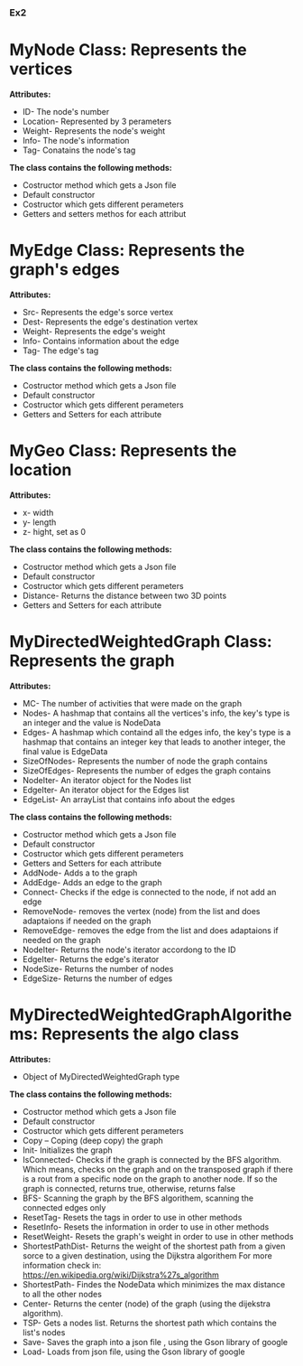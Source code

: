 ### Ex2

# MyNode Class: Represents the vertices
  **Attributes:**
  * ID- The node's number
  * Location- Represented by 3 perameters
  * Weight- Represents the node's weight
  * Info- The node's information
  * Tag- Conatains the node's tag
 
 **The class contains the following methods:**
 * Costructor method which gets a Json file
 * Default constructor
 * Costructor which gets different perameters
 * Getters and setters methos for each attribut
 
# MyEdge Class: Represents the graph's edges
  **Attributes:**
  * Src- Represents the edge's sorce vertex
  * Dest- Represents the edge's destination vertex
  * Weight- Represents the edge's weight
  * Info- Contains information about the edge
  * Tag- The edge's tag
 
 **The class contains the following methods:**
 * Costructor method which gets a Json file
 * Default constructor
 * Costructor which gets different perameters
 * Getters and Setters for each attribute
    
# MyGeo Class: Represents the location
  **Attributes:**
  * x- width
  * y- length
  * z- hight, set as 0

  **The class contains the following methods:**
  * Costructor method which gets a Json file
  * Default constructor
  * Costructor which gets different perameters
  * Distance- Returns the distance between two 3D points
  * Getters and Setters for each attribute

# MyDirectedWeightedGraph Class: Represents the graph
  **Attributes:**
  * MC- The number of activities that were made on the graph
  * Nodes- A hashmap that contains all the vertices's info, the key's type is an integer and the value is NodeData
  * Edges- A hashmap which containd all the edges info, the key's type is a hashmap that contains an integer key that leads to another integer, the final value is EdgeData
  * SizeOfNodes- Represents the number of node the graph contains
  * SizeOfEdges- Represents the number of edges the graph contains
  * NodeIter- An iterator object for the Nodes list
  * EdgeIter- An iterator object for the Edges list
  * EdgeList- An arrayList that contains info about the edges
 
 **The class contains the following methods:**
 * Costructor method which gets a Json file
 * Default constructor
 * Costructor which gets different perameters
 * Getters and Setters for each attribute
 * AddNode- Adds a to the graph
 * AddEdge- Adds an edge to the graph
 * Connect- Checks if the edge is connected to the node, if not add an edge
 * RemoveNode- removes the vertex (node) from the list and does adaptaions if needed on the graph
 * RemoveEdge- removes the edge from the list and does adaptaions if needed on the graph
 * NodeIter- Returns the node's iterator accordong to the ID
 * EdgeIter- Returns the edge's iterator
 * NodeSize- Returns the number of nodes
 * EdgeSize- Returns the number of edges
# MyDirectedWeightedGraphAlgorithems: Represents the algo class
  **Attributes:**
  * Object of MyDirectedWeightedGraph type
  
  **The class contains the following methods:**
  * Costructor method which gets a Json file
  * Default constructor
  * Costructor which gets different perameters
  * Copy – Coping (deep copy) the graph
  * Init- Initializes the graph
  * IsConnected- Checks if the graph is connected by the BFS algorithm.
                 Which means, checks on the graph and on the transposed graph if there is a rout from a specific node on the graph to another node.
                 If so the graph is connected, returns true, otherwise, returns false
  * BFS- Scanning the graph by the BFS algorithem, scanning the connected edges only
  * ResetTag- Resets the tags in order to use in other methods
  * ResetInfo- Resets the information in order to use in other methods
  * ResetWeight- Resets the graph's weight in order to use in other methods
  * ShortestPathDist- Returns the weight of the shortest path from a given sorce to a given destination, using the Dijkstra algorithem
                      For more information check in: https://en.wikipedia.org/wiki/Dijkstra%27s_algorithm
  * ShortestPath- Findes the NodeData which minimizes the max distance to all the other nodes
  * Center- Returns the center (node) of the graph (using the dijekstra algorithm).
  * TSP- Gets a nodes list.
         Returns the shortest path which contains the list's nodes
  * Save- Saves the graph into a json file , using the Gson library of google
  * Load- Loads from json file, using the Gson library of google
  
      
